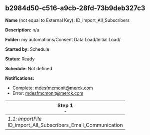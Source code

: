 ## b2984d50-c516-a9cb-28fd-73b9deb327c3

**Name** (not equal to External Key)**:** ID_import_All_Subscribers

**Description:** n/a

**Folder:** my automations/Consent Data Load/Initial Load/

**Started by:** Schedule

**Status:** Ready

**Schedule:** Not defined

**Notifications:**

* Complete: mdesfmcmonit@merck.com
* Error: mdesfmcmonit@merck.com

| Step 1<br>_<small>-</small>_ |
| --- |
| _1.1: importFile_<br>ID_import_All_Subscribers_Email_Communication |
